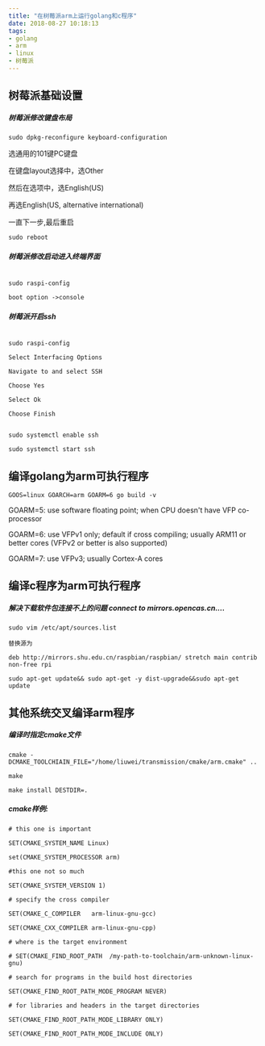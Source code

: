 ```yaml
---
title: "在树莓派arm上运行golang和c程序"
date: 2018-08-27 10:18:13
tags:
- golang
- arm
- linux
- 树莓派
---
```



## 树莓派基础设置

##### 树莓派修改键盘布局

```
sudo dpkg-reconfigure keyboard-configuration
```

选通用的101键PC键盘

在键盘layout选择中，选Other

然后在选项中，选English(US)

再选English(US, alternative international)

一直下一步,最后重启

```
sudo reboot
```



##### 树莓派修改启动进入终端界面

```

sudo raspi-config

boot option ->console

```
<!-- more -->


##### 树莓派开启ssh

```

sudo raspi-config

Select Interfacing Options

Navigate to and select SSH

Choose Yes

Select Ok

Choose Finish


sudo systemctl enable ssh

sudo systemctl start ssh
```



## 编译golang为arm可执行程序



```
GOOS=linux GOARCH=arm GOARM=6 go build -v
```



GOARM=5: use software floating point; when CPU doesn't have VFP co-processor

GOARM=6: use VFPv1 only; default if cross compiling; usually ARM11 or better cores (VFPv2 or better is also supported)

GOARM=7: use VFPv3; usually Cortex-A cores



## 编译c程序为arm可执行程序

##### 解决下载软件包连接不上的问题 connect to mirrors.opencas.cn....

   ```
sudo vim /etc/apt/sources.list 
   
替换源为
   
deb http://mirrors.shu.edu.cn/raspbian/raspbian/ stretch main contrib non-free rpi
   
sudo apt-get update&& sudo apt-get -y dist-upgrade&&sudo apt-get update 
   ```





## 其他系统交叉编译arm程序

##### 编译时指定cmake文件

```
cmake -DCMAKE_TOOLCHIAIN_FILE="/home/liuwei/transmission/cmake/arm.cmake" ..

make

make install DESTDIR=.
```

##### cmake样例:

```
# this one is important

SET(CMAKE_SYSTEM_NAME Linux)

set(CMAKE_SYSTEM_PROCESSOR arm)

#this one not so much

SET(CMAKE_SYSTEM_VERSION 1)

# specify the cross compiler

SET(CMAKE_C_COMPILER   arm-linux-gnu-gcc)

SET(CMAKE_CXX_COMPILER arm-linux-gnu-cpp)

# where is the target environment

# SET(CMAKE_FIND_ROOT_PATH  /my-path-to-toolchain/arm-unknown-linux-gnu)

# search for programs in the build host directories

SET(CMAKE_FIND_ROOT_PATH_MODE_PROGRAM NEVER)

# for libraries and headers in the target directories

SET(CMAKE_FIND_ROOT_PATH_MODE_LIBRARY ONLY)

SET(CMAKE_FIND_ROOT_PATH_MODE_INCLUDE ONLY)
```

